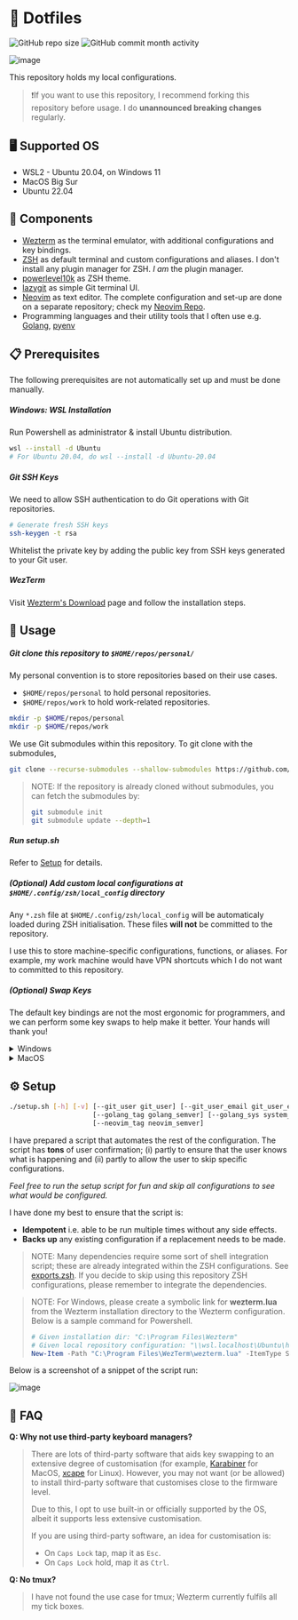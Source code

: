 # 🦔 Dotfiles

![GitHub repo size](https://img.shields.io/github/repo-size/anthony-halim/dotfiles)
![GitHub commit month activity](https://img.shields.io/github/commit-activity/m/anthony-halim/dotfiles)

![image](https://github.com/anthony-halim/dotfiles/assets/50617144/b15ee4f8-27b4-4d25-972b-5b8d6a8ea323)

This repository holds my local configurations.

> ❗If you want to use this repository, I recommend forking this repository before usage.
> I do **unannounced breaking changes** regularly.

## 🖥️ Supported OS

- WSL2 - Ubuntu 20.04, on Windows 11
- MacOS Big Sur
- Ubuntu 22.04

## 🧱 Components

- [Wezterm](https://wezfurlong.org/wezterm/index.html) as the terminal emulator, with additional configurations and key bindings.
- [ZSH](https://en.wikipedia.org/wiki/Z_shell) as default terminal and custom configurations and aliases. I don't install any plugin manager for ZSH. *I am* the plugin manager.
- [powerlevel10k](https://github.com/romkatv/powerlevel10k) as ZSH theme.
- [lazygit](https://github.com/jesseduffield/lazygit) as simple Git terminal UI.
- [Neovim](neovim.io) as text editor. The complete configuration and set-up are done on a separate repository; check my [Neovim Repo](https://github.com/anthony-halim/nvim).
- Programming languages and their utility tools that I often use e.g. [Golang](https://go.dev/), [pyenv](https://github.com/pyenv/pyenv)

## 📋 Prerequisites

The following prerequisites are not automatically set up and must be done manually.

##### Windows: WSL Installation 

Run Powershell as administrator & install Ubuntu distribution.

```sh
wsl --install -d Ubuntu
# For Ubuntu 20.04, do wsl --install -d Ubuntu-20.04
```

##### Git SSH Keys

We need to allow SSH authentication to do Git operations with Git repositories.

```sh
# Generate fresh SSH keys
ssh-keygen -t rsa
```

Whitelist the private key by adding the public key from SSH keys generated to your Git user.

##### WezTerm

Visit [Wezterm's Download](https://wezfurlong.org/wezterm/installation.html) page and follow the installation steps.

## 🌱  Usage

##### Git clone this repository to `$HOME/repos/personal/`

My personal convention is to store repositories based on their use cases.

- `$HOME/repos/personal` to hold personal repositories.
- `$HOME/repos/work` to hold work-related repositories.

```sh
mkdir -p $HOME/repos/personal 
mkdir -p $HOME/repos/work 
```

We use Git submodules within this repository. To git clone with the submodules,

```sh
git clone --recurse-submodules --shallow-submodules https://github.com/anthony-halim/dotfiles.git $HOME/repos/personal/dotfiles
```

> NOTE: If the repository is already cloned without submodules, you can fetch the submodules by:
> ```sh
> git submodule init
> git submodule update --depth=1
> ```

##### Run *setup.sh*

Refer to [Setup](#setup) for details.

##### (Optional) Add custom local configurations at `$HOME/.config/zsh/local_config` directory

Any `*.zsh` file at `$HOME/.config/zsh/local_config` will be automaticaly loaded during ZSH initialisation. These files **will not** be committed to the repository.

I use this to store machine-specific configurations, functions, or aliases. For example, my work machine would have VPN shortcuts which I do not want to committed to this repository.

##### (Optional) Swap Keys 

The default key bindings are not the most ergonomic for programmers, and we can perform some key swaps to help make it better. Your hands will thank you! 

<details>
  <summary>Windows</summary>
  <br />

  You can install PowerToys, and configure the mapping through the Keyboard Manager.

  ```Powershell
  winget install Microsoft.PowerToys --source winget
  ```

  Perform the swap between `Esc` and `Caps Lock` by adding two entries:
  - `Esc` to `Caps Lock`
  - `Caps Lock` to `Esc`  

</details>

<details>
  <summary>MacOS</summary>
  <br />

  Newer MacOS has native support for mapping keyboard modifier keys.

  Go to *System Preferences* &rarr; *Keyboard* &rarr; *Modifier Keys*:
  - `Caps Lock` to `Esc`
  - `fn` to `Control`

  > NOTE: Yes, we are losing the `Caps Lock` and `fn` buttons with this mapping. If you use these keys often, this is not for you. 

</details>

## ⚙️ Setup

```sh
./setup.sh [-h] [-v] [--git_user git_user] [--git_user_email git_user_email] [--git_user_local_file path_to_file] 
                     [--golang_tag golang_semver] [--golang_sys system_type]
                     [--neovim_tag neovim_semver]
```

I have prepared a script that automates the rest of the configuration. The script has **tons** of user confirmation; (i) partly to ensure that the user knows what is happening and (ii) partly to allow the user to skip specific configurations.

*Feel free to run the setup script for fun and skip all configurations to see what would be configured.*

I have done my best to ensure that the script is:
- **Idempotent** i.e. able to be run multiple times without any side effects.
- **Backs up** any existing configuration if a replacement needs to be made.

> NOTE: Many dependencies require some sort of shell integration script; these are already integrated within the ZSH configurations. See [exports.zsh](zsh/config/exports.zsh). If you decide to skip using this repository ZSH configurations, please remember to integrate the dependencies.

> NOTE: For Windows, please create a symbolic link for **wezterm.lua** from the Wezterm installation directory to the Wezterm configuration. Below is a sample command for Powershell.
> ```Powershell
> # Given installation dir: "C:\Program Files\Wezterm"
> # Given local repository configuration: "\\wsl.localhost\Ubuntu\home\anthonyhalim\repos\personal\dotfiles"
> New-Item -Path "C:\Program Files\WezTerm\wezterm.lua" -ItemType SymbolicLink -Value "\\wsl.localhost\Ubuntu\home\anthonyhalim\repos\personal\dotfiles\wezterm\wezterm-wsl.lua"
> ```

Below is a screenshot of a snippet of the script run:
  
![image](https://github.com/anthony-halim/dotfiles/assets/50617144/2ed8a968-4f67-4555-a6f6-6838503c5229)

## 🤔 FAQ

**Q: Why not use third-party keyboard managers?** 

> There are lots of third-party software that aids key swapping to an extensive degree of customisation (for example, [Karabiner](https://github.com/pqrs-org/Karabiner-Elements) for MacOS, [xcape](https://github.com/alols/xcape) for Linux). However, you may not want (or be allowed) to install third-party software that customises close to the firmware level. 
>
> Due to this, I opt to use built-in or officially supported by the OS, albeit it supports less extensive customisation.
>
> If you are using third-party software, an idea for customisation is:
> - On `Caps Lock` tap, map it as `Esc`. 
> - On `Caps Lock` hold, map it as `Ctrl`.

**Q: No tmux?**

> I have not found the use case for tmux; Wezterm currently fulfils all my tick boxes.
